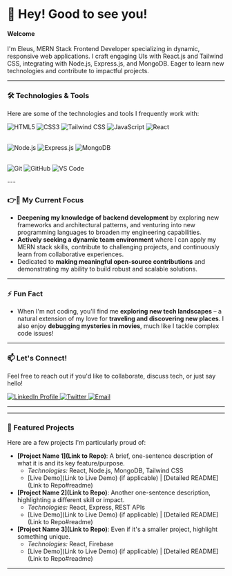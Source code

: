 # 🥸 Hey! Good to see you!

#### Welcome

I'm Eleus, MERN Stack Frontend Developer specializing in dynamic, responsive web applications. I craft engaging UIs with React.js and Tailwind CSS, integrating with Node.js, Express.js, and MongoDB. Eager to learn new technologies and contribute to impactful projects.

---

### 🛠️ Technologies & Tools

Here are some of the technologies and tools I frequently work with:

<p >
  <img src="https://img.shields.io/badge/HTML5-E34F26?style=for-the-badge&logo=html5&logoColor=white" alt="HTML5"/>
  <img src="https://img.shields.io/badge/CSS3-1572B6?style=for-the-badge&logo=css3&logoColor=white" alt="CSS3"/>
  <img src="https://img.shields.io/badge/Tailwind_CSS-06B6D4?style=for-the-badge&logo=tailwind-css&logoColor=white" alt="Tailwind CSS"/>
  <img src="https://img.shields.io/badge/JavaScript-F7DF1E?style=for-the-badge&logo=javascript&logoColor=black" alt="JavaScript"/>
  <img src="https://img.shields.io/badge/React-61DAFB?style=for-the-badge&logo=react&logoColor=black" alt="React"/>
  
  <br> <img src="https://img.shields.io/badge/Node.js-339933?style=for-the-badge&logo=node.js&logoColor=white" alt="Node.js"/>
  <img src="https://img.shields.io/badge/Express.js-000000?style=for-the-badge&logo=express&logoColor=white" alt="Express.js"/>
  <img src="https://img.shields.io/badge/MongoDB-47A248?style=for-the-badge&logo=mongodb&logoColor=white" alt="MongoDB"/>

  <br> <img src="https://img.shields.io/badge/Git-F05032?style=for-the-badge&logo=git&logoColor=white" alt="Git"/>
  <img src="https://img.shields.io/badge/GitHub-100000?style=for-the-badge&logo=github&logoColor=white" alt="GitHub"/>
  <img src="https://img.shields.io/badge/VS_Code-007ACC?style=for-the-badge&logo=visual-studio-code&logoColor=white" alt="VS Code"/>
</p>
---

### 👉💫 My Current Focus

* **Deepening my knowledge of backend development** by exploring new frameworks and architectural patterns, and venturing into new programming languages to broaden my engineering capabilities.
* **Actively seeking a dynamic team environment** where I can apply my MERN stack skills, contribute to challenging projects, and continuously learn from collaborative experiences.
* Dedicated to **making meaningful open-source contributions** and demonstrating my ability to build robust and scalable solutions.

---

### ⚡ Fun Fact

* When I'm not coding, you'll find me **exploring new tech landscapes** – a natural extension of my love for **traveling and discovering new places**. I also enjoy **debugging mysteries in movies**, much like I tackle complex code issues!

---

### 📫 Let's Connect!

Feel free to reach out if you'd like to collaborate, discuss tech, or just say hello!

<p>
  <a href="YOUR_LINKEDIN_PROFILE_URL" target="_blank">
    <img src="https://img.shields.io/badge/LinkedIn-0077B5?style=for-the-badge&logo=linkedin&logoColor=white" alt="LinkedIn Profile"/>
  </a>
  <a href="YOUR_PERSONAL_WEBSITE_OR_PORTFOLIO_URL" target="_blank">
    <img src="https://img.shields.io/badge/Twitter-FF5722?style=for-the-badge&logo=react&logoColor=white" alt="Twitter"/>
  </a>
  <a href="mailto:YOUR_PROFESSIONAL_EMAIL_ADDRESS">
    <img src="https://img.shields.io/badge/Email-D14836?style=for-the-badge&logo=gmail&logoColor=white" alt="Email"/>
  </a>
  </p>

---

---

### 🌟 Featured Projects

Here are a few projects I'm particularly proud of:

* **[Project Name 1](Link to Repo)**: A brief, one-sentence description of what it is and its key feature/purpose.
    * _Technologies:_ React, Node.js, MongoDB, Tailwind CSS
    * [Live Demo](Link to Live Demo) (if applicable) | [Detailed README](Link to Repo#readme)
* **[Project Name 2](Link to Repo)**: Another one-sentence description, highlighting a different skill or impact.
    * _Technologies:_ React, Express, REST APIs
    * [Live Demo](Link to Live Demo) (if applicable) | [Detailed README](Link to Repo#readme)
* **[Project Name 3](Link to Repo)**: Even if it's a smaller project, highlight something unique.
    * _Technologies:_ React, Firebase
    * [Live Demo](Link to Live Demo) (if applicable) | [Detailed README](Link to Repo#readme)

---

